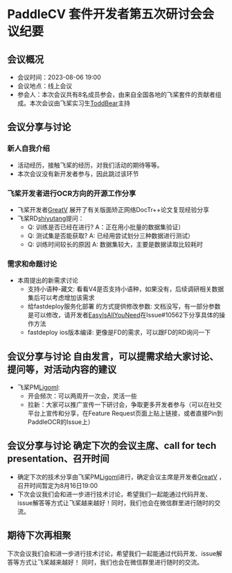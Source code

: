 # PaddleCV 套件开发者第五次研讨会会议纪要

## 会议概况
- 会议时间：2023-08-06 19:00
- 会议地点：线上会议
- 参会人：本次会议共有8名成员参会，由来自全国各地的飞桨套件的贡献者组成。本次会议由飞桨实习生[ToddBear](https://github.com/ToddBear)主持

## 会议分享与讨论

### 新人自我介绍
  * 活动经历，接触飞桨的经历，对我们活动的期待等等。
  * 本次会议没有新开发者参与，因此跳过该环节
### 飞桨开发者进行OCR方向的开源工作分享
  * 飞桨开发者[GreatV](https://github.com/GreatV) 展开了有关版面矫正网络DocTr++论文复现经验分享
  * 飞桨RD[shiyutang](https://github.com/shiyutang)提问：
    * Q: 训练是否已经在进行? A：正在用小批量的数据集验证）
    * Q: 测试集是否能获取? A: 已经用尝试划分三种数据进行测试）
     * Q: 训练时间较长的原因 A: 数据集较大，主要是数据读取比较耗时
### 需求和命题讨论
  * 本周提出的新需求讨论
    * 支持小语种-藏文: 看看V4是否支持小语种，如果没有，后续调研相关数据集后可以考虑增加该需求
    * 给fastdeploy服务化部署 的方式提供修改参数: 文档没写，有一部分参数是可以修改，请开发者[EasyIsAllYouNeed](https://github.com/EasyIsAllYouNeed)在Issue#10562下分享具体的操作方法
    * fastdeploy ios版本编译: 更像是FD的需求，可以跟FD的RD询问一下
## 会议分享与讨论 自由发言，可以提需求给大家讨论、提问等，对活动内容的建议
  * 飞桨PM[Ligoml](https://github.com/Ligoml): 
    * 开会频次：可以两周开一次会，灵活一些
    * 拉新：大家可以推广宣传一下研讨会，争取更多开发者参与（可以在社交平台上宣传和分享，在Feature Request页面上贴上链接，或者直接Pin到PaddleOCR的Issue上）
## 会议分享与讨论 确定下次的会议主席、call for tech presentation、召开时间
  * 确定下次的技术分享由飞桨PM[Ligoml](https://github.com/Ligoml)进行，确定会议主席是开发者[GreatV](https://github.com/GreatV) ，召开时间暂定为8月16日19:00
  * 下次会议我们会和进一步进行技术讨论，希望我们一起能通过代码开发、issue解答等方式让飞桨越来越好！同时，我们也会在微信群里进行随时的交流。

## 期待下次再相聚
下次会议我们会和进一步进行技术讨论，希望我们一起能通过代码开发、issue解答等方式让飞桨越来越好！
同时，我们也会在微信群里进行随时的交流。

